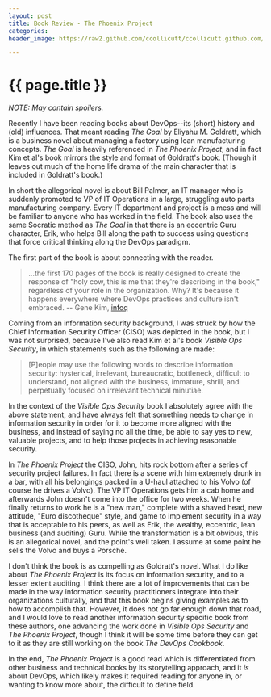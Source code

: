 ```yaml
---
layout: post
title: Book Review - The Phoenix Project
categories: 
header_image: https://raw2.github.com/ccollicutt/ccollicutt.github.com/master/img/the_phoenix_project.jpg

---
```


# {{ page.title }}

_NOTE: May contain spoilers._

Recently I have been reading books about DevOps--its (short) history and (old) influences. That meant reading _The Goal_ by Eliyahu M. Goldratt, which is a business novel about managing a factory using lean manufacturing concepts. _The Goal_ is heavily referenced in _The Phoenix Project_, and in fact Kim et al's book mirrors the style and format of Goldratt's book. (Though it leaves out much of the home life drama of the main character that is included in Goldratt's book.)

In short the allegorical novel is about Bill Palmer, an IT manager who is suddenly promoted to VP of IT Operations in a large, struggling auto parts manufacturing company. Every IT department and project is a mess and will be familiar to anyone who has worked in the field. The book also uses the same Socratic method as _The Goal_ in that there is an eccentric Guru character, Erik, who helps Bill along the path to success using questions that force critical thinking along the DevOps paradigm.

The first part of the book is about connecting with the reader. 

> ...the first 170 pages of the book is really designed to create the response of "holy cow, this is me that they're describing in the book,"  regardless of your role in the organization.  Why?  It's because it happens everywhere where DevOps practices and culture isn't embraced.  -- Gene Kim, [infoq](http://www.infoq.com/articles/phoenix-project-book-review)

Coming from an information security background, I was struck by how the Chief Information Security Officer (CISO) was depicted in the book, but I was not surprised, because I've also read Kim et al's book _Visible Ops Security_, in which statements such as the following are made:

> [P]eople may use the following words to describe information security: hysterical, irrelevant, bureaucratic, bottleneck, difficult to understand, not aligned with the business, immature, shrill, and perpetually focused on irrelevant technical minutiae.

In the context of the _Visible Ops Security_ book I absolutely agree with the above statement, and have always felt that something needs to change in information security in order for it to become more aligned with the business, and instead of saying no all the time, be able to say yes to new, valuable projects, and to help those projects in achieving reasonable security.

In _The Phoenix Project_ the CISO, John, hits rock bottom after a series of security project failures. In fact there is a scene with him extremely drunk in a bar, with all his belongings packed in a U-haul attached to his Volvo (of course he drives a Volvo). The VP IT Operations gets him a cab home and afterwards John doesn't come into the office for two weeks. When he finally returns to work he is a "new man," complete with a shaved head, new attitude, "Euro discotheque" style, and game to implement security in a way that is acceptable to his peers, as well as Erik, the wealthy, eccentric, lean business (and auditing) Guru. While the transformation is a bit obvious, this is an allegorical novel, and the point's well taken. I assume at some point he sells the Volvo and buys a Porsche.

I don't think the book is as compelling as Goldratt's novel. What I do like about _The Phoenix Project_ is its focus on information security, and to a lesser extent auditing. I think there are a lot of improvements that can be made in the way information security practitioners integrate into their organizations culturally, and that this book begins giving examples as to how to accomplish that. However, it does not go far enough down that road, and I would love to read another information security specific book from these authors, one advancing the work done in _Visible Ops Security_ and _The Phoenix Project_, though I think it will be some time before they can get to it as they are still working on the book _The DevOps Cookbook_.

In the end, _The Phoenix Project_ is a good read which is differentiated from other business and technical books by its storytelling approach, and it _is_ about DevOps, which likely makes it required reading for anyone in, or wanting to know more about, the difficult to define field.
